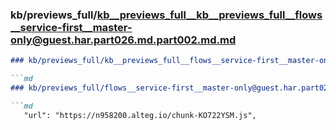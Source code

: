 ### kb/previews_full/kb__previews_full__kb__previews_full__flows__service-first__master-only@guest.har.part026.md.part002.md.md

```md
### kb/previews_full/kb__previews_full__flows__service-first__master-only@guest.har.part026.md.part002.md

```md
### kb/previews_full/flows__service-first__master-only@guest.har.part026.md (part 002)

```md
   "url": "https://n958200.alteg.io/chunk-KO722YSM.js",
          
```

```

```

```
